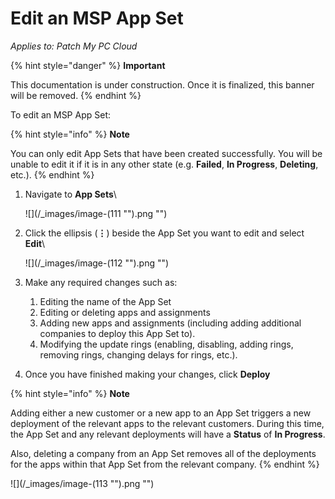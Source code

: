 # Edit an MSP App Set

_Applies to: Patch My PC Cloud_

{% hint style="danger" %}
**Important**

This documentation is under construction. Once it is finalized, this banner will be removed.
{% endhint %}

To edit an MSP App Set:

{% hint style="info" %}
**Note**

You can only edit App Sets that have been created successfully. You will be unable to edit it if it is in any other state (e.g. **Failed**, **In Progress**, **Deleting**, etc.).
{% endhint %}

1.  Navigate to **App Sets**\


    ![](/_images/image-(111 "").png "")
2.  Click the ellipsis (**⋮**) beside the App Set you want to edit and select **Edit**\


    ![](/_images/image-(112 "").png "")
3. Make any required changes such as:
   1. Editing the name of the App Set
   2. Editing or deleting apps and assignments
   3. Adding new apps and assignments (including adding additional companies to deploy this App Set to).
   4. Modifying the update rings (enabling, disabling, adding rings, removing rings, changing delays for rings, etc.).
4. Once you have finished making your changes, click **Deploy**

{% hint style="info" %}
**Note**

Adding either a new customer or a new app to an App Set triggers a new deployment of the relevant apps to the relevant customers. During this time, the App Set and any relevant deployments will have a **Status** of **In Progress**.

Also, deleting a company from an App Set removes all of the deployments for the apps within that App Set from the relevant company.
{% endhint %}

![](/_images/image-(113 "").png "")
